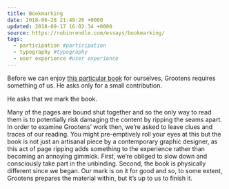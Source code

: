 ```yaml
---
title: Bookmarking
date: 2018-06-28 21:49:26 +0000
updated: 2018-09-17 16:02:34 +0000
source: https://robinrendle.com/essays/bookmarking/
tags:
  - participation #participation
  - typography #typography
  - user experience #user experience
---
```

Before we can enjoy [this particular book][1] for ourselves, Grootens requires something of us. He asks only for a small contribution.

He asks that we mark the book.

Many of the pages are bound shut together and so the only way to read them is to potentially risk damaging the content by ripping the seams apart. In order to examine Grootens’ work then, we’re asked to leave clues and traces of our reading. You might pre-emptively roll your eyes at this but the book is not just an artisanal piece by a contemporary graphic designer, as this act of page ripping adds something to the experience rather than becoming an annoying gimmick. First, we’re obliged to slow down and consciously take part in the unbinding. Second, the book is physically different since we began. Our mark is on it for good and so, to some extent, Grootens prepares the material within, but it’s up to us to finish it.

[1]: evernote:///view/184321186/s446/e2e1c8de-3c91-4439-93ad-f275392a8ea5/e2e1c8de-3c91-4439-93ad-f275392a8ea5/